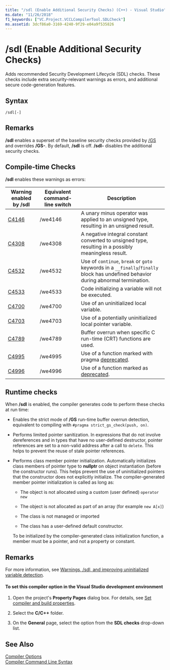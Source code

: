```yaml
---
title: "/sdl (Enable Additional Security Checks) (C++) - Visual Studio"
ms.date: "11/26/2018"
f1_keywords: ["VC.Project.VCCLCompilerTool.SDLCheck"]
ms.assetid: 3dcf86a0-3169-4240-9f29-e04a9f535826
---
```

# /sdl (Enable Additional Security Checks)

Adds recommended Security Development Lifecycle (SDL) checks. These checks include extra security-relevant warnings as errors, and additional secure code-generation features.

## Syntax

```
/sdl[-]
```

## Remarks

**/sdl** enables a superset of the baseline security checks provided by [/GS](gs-buffer-security-check.md) and overrides **/GS-**. By default, **/sdl** is off. **/sdl-** disables the additional security checks.

## Compile-time Checks

**/sdl** enables these warnings as errors:

|Warning enabled by /sdl|Equivalent command-line switch|Description|
|------------------------------|-------------------------------------|-----------------|
|[C4146](../../error-messages/compiler-warnings/compiler-warning-level-2-c4146.md)|/we4146|A unary minus operator was applied to an unsigned type, resulting in an unsigned result.|
|[C4308](../../error-messages/compiler-warnings/compiler-warning-level-2-c4308.md)|/we4308|A negative integral constant converted to unsigned type, resulting in a possibly meaningless result.|
|[C4532](../../error-messages/compiler-warnings/compiler-warning-level-1-c4532.md)|/we4532|Use of `continue`, `break` or `goto` keywords in a `__finally`/`finally` block has undefined behavior during abnormal termination.|
|[C4533](../../error-messages/compiler-warnings/compiler-warning-level-1-c4533.md)|/we4533|Code initializing a variable will not be executed.|
|[C4700](../../error-messages/compiler-warnings/compiler-warning-level-1-and-level-4-c4700.md)|/we4700|Use of an uninitialized local variable.|
|[C4703](../../error-messages/compiler-warnings/compiler-warning-level-4-c4703.md)|/we4703|Use of a potentially uninitialized local pointer variable.|
|[C4789](../../error-messages/compiler-warnings/compiler-warning-level-1-c4789.md)|/we4789|Buffer overrun when specific C run-time (CRT) functions are used.|
|[C4995](../../error-messages/compiler-warnings/compiler-warning-level-3-c4995.md)|/we4995|Use of a function marked with pragma [deprecated](../../preprocessor/deprecated-c-cpp.md).|
|[C4996](../../error-messages/compiler-warnings/compiler-warning-level-3-c4996.md)|/we4996|Use of a function marked as [deprecated](../../cpp/deprecated-cpp.md).|

## Runtime checks

When **/sdl** is enabled, the compiler generates code to perform these checks at run time:

- Enables the strict mode of **/GS** run-time buffer overrun detection, equivalent to compiling with `#pragma strict_gs_check(push, on)`.

- Performs limited pointer sanitization. In expressions that do not involve dereferences and in types that have no user-defined destructor, pointer references are set to a non-valid address after a call to `delete`. This helps to prevent the reuse of stale pointer references.

- Performs class member pointer initialization. Automatically initializes class members of pointer type to **nullptr** on object instantiation (before the constructor runs). This helps prevent the use of uninitialized pointers that the constructor does not explicitly initialize. The compiler-generated member pointer initialization is called as long as:

  - The object is not allocated using a custom (user defined) `operator new`

  - The object is not allocated as part of an array (for example `new A[x]`)

  - The class is not managed or imported

  - The class has a user-defined default constructor.

  To be initialized by the compiler-generated class initialization function, a member must be a pointer, and not a property or constant.

## Remarks

For more information, see [Warnings, /sdl, and improving uninitialized variable detection](https://cloudblogs.microsoft.com/microsoftsecure/2012/06/06/warnings-sdl-and-improving-uninitialized-variable-detection/).

#### To set this compiler option in the Visual Studio development environment

1. Open the project's **Property Pages** dialog box. For details, see [Set compiler and build properties](../working-with-project-properties.md).

1. Select the **C/C++** folder.

1. On the **General** page, select the option from the **SDL checks** drop-down list.

## See Also

[Compiler Options](compiler-options.md)<br/>
[Compiler Command Line Syntax](compiler-command-line-syntax.md)
